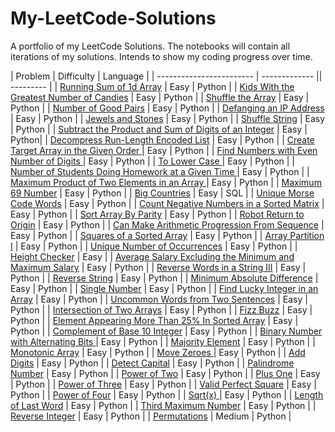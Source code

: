 # My-LeetCode-Solutions
A portfolio of my LeetCode Solutions. The notebooks will contain all iterations of my solutions. Intends to show my coding progress over time.


|        Problem           |  Difficulty   |  Language  |
| ------------------------ | ------------- || --------- |
| [Running Sum of 1d Array](https://leetcode.com/problems/running-sum-of-1d-array/)  |     Easy      |  Python  |
| [Kids With the Greatest Number of Candies](https://leetcode.com/problems/kids-with-the-greatest-number-of-candies) | Easy |  Python  |
|        [Shuffle the Array](https://leetcode.com/problems/shuffle-the-array)           |  Easy   |  Python  |
|        [Number of Good Pairs](https://leetcode.com/problems/number-of-good-pairs)           |  Easy   |  Python  |
|        [Defanging an IP Address](https://leetcode.com/problems/defanging-an-ip-address)           |  Easy   |  Python  |
|        [Jewels and Stones](https://leetcode.com/problems/jewels-and-stones)           |  Easy   |  Python  |
|        [Shuffle String](https://leetcode.com/problems/shuffle-string)           |  Easy   |  Python  |
|        [Subtract the Product and Sum of Digits of an Integer](https://leetcode.com/problems/subtract-the-product-and-sum-of-digits-of-an-integer)        |  Easy   |  Python|
|        [Decompress Run-Length Encoded List](https://leetcode.com/problems/decompress-run-length-encoded-list)           |  Easy   |  Python  |
|        [Create Target Array in the Given Order ](https://leetcode.com/problems/create-target-array-in-the-given-order)           |  Easy   |  Python  |
|        [Find Numbers with Even Number of Digits ](https://leetcode.com/problems/find-numbers-with-even-number-of-digits)           |  Easy   |  Python  |
|        [To Lower Case ](https://leetcode.com/problems/to-lower-case)           |  Easy   |  Python  |
|        [Number of Students Doing Homework at a Given Time ](https://leetcode.com/problems/number-of-students-doing-homework-at-a-given-time)           |  Easy   |  Python  |
|        [Maximum Product of Two Elements in an Array ](https://leetcode.com/problems/maximum-product-of-two-elements-in-an-array)           |  Easy   |  Python  |
|        [Maximum 69 Number](https://leetcode.com/problems/maximum-69-number)           |  Easy   |  Python  |
|        [Big Countries](https://leetcode.com/problems/big-countries)           |  Easy   |  SQL  |
|        [Unique Morse Code Words](https://leetcode.com/problems/unique-morse-code-words)           |  Easy   |  Python  |
|        [Count Negative Numbers in a Sorted Matrix](https://leetcode.com/problems/count-negative-numbers-in-a-sorted-matrix)           |  Easy   |  Python  |
|        [Sort Array By Parity](https://leetcode.com/problems/sort-array-by-parity)           |  Easy   |  Python  |
|        [Robot Return to Origin](https://leetcode.com/problems/robot-return-to-origin)           |  Easy   |  Python  |
|        [Can Make Arithmetic Progression From Sequence](https://leetcode.com/problems/can-make-arithmetic-progression-from-sequence)           |  Easy   |  Python  |
|        [Squares of a Sorted Array](https://leetcode.com/problems/squares-of-a-sorted-array)           |  Easy   |  Python  |
|        [Array Partition I](https://leetcode.com/problems/array-partition-i)           |  Easy   |  Python  |
|        [Unique Number of Occurrences](https://leetcode.com/problems/unique-number-of-occurrences)           |  Easy   |  Python  |
|        [Height Checker](https://leetcode.com/problems/height-checker)           |  Easy   |
|        [Average Salary Excluding the Minimum and Maximum Salary](https://leetcode.com/problems/average-salary-excluding-the-minimum-and-maximum-salary) |  Easy   |  Python  |
|        [Reverse Words in a String III](https://leetcode.com/problems/reverse-words-in-a-string-iii)           |  Easy   |  Python  |
|        [Reverse String](https://leetcode.com/problems/reverse-string)           |  Easy   |  Python  |
|        [Minimum Absolute Difference](https://leetcode.com/problems/minimum-absolute-difference)           |  Easy   |  Python  |
|        [Single Number](https://leetcode.com/problems/single-number)           |  Easy   |  Python  |
|        [Find Lucky Integer in an Array](https://leetcode.com/problems/find-lucky-integer-in-an-array)           |  Easy   |  Python  |
|        [Uncommon Words from Two Sentences](https://leetcode.com/problems/uncommon-words-from-two-sentences)           |  Easy   |  Python  |
|        [Intersection of Two Arrays](https://leetcode.com/problems/intersection-of-two-arrays)           |  Easy   |  Python  |
|        [Fizz Buzz](https://leetcode.com/problems/fizz-buzz)           |  Easy   |  Python  |
|        [Element Appearing More Than 25% In Sorted Array](https://leetcode.com/problems/element-appearing-more-than-25-in-sorted-array)     |  Easy   |  Python  |
|        [Complement of Base 10 Integer](https://leetcode.com/problems/complement-of-base-10-integer)           |  Easy   |  Python  |
|        [Binary Number with Alternating Bits ](https://leetcode.com/problems/binary-number-with-alternating-bits)         |  Easy   |  Python  |
|        [Majority Element](https://leetcode.com/problems/majority-element)           |  Easy   |  Python  |
|        [Monotonic Array](https://leetcode.com/problems/monotonic-array)           |  Easy   |  Python  |
|        [Move Zeroes ](https://leetcode.com/problems/move-zeroes)           |  Easy   |  Python  |
|        [Add Digits](https://leetcode.com/problems/add-digits)           |  Easy   |  Python  |
|        [Detect Capital](https://leetcode.com/problems/detect-capital)           |  Easy   |  Python  |
|        [Palindrome Number](https://leetcode.com/problems/palindrome-number)           |  Easy   |  Python  |
|        [Power of Two](https://leetcode.com/problems/power-of-two)           |  Easy   |  Python  |
|        [Plus One](https://leetcode.com/problems/plus-one)           |  Easy   |  Python  |
|        [Power of Three](https://leetcode.com/problems/power-of-three)           |  Easy   |  Python  |
|        [Valid Perfect Square](https://leetcode.com/problems/valid-perfect-square)           |  Easy   |  Python  |
|        [Power of Four](https://leetcode.com/problems/power-of-four)           |  Easy   |  Python  |
|        [Sqrt(x) ](https://leetcode.com/problems/sqrtx)           |  Easy   |  Python  |
|        [Length of Last Word](https://leetcode.com/problems/length-of-last-word)           |  Easy   |  Python  |
|        [Third Maximum Number](https://leetcode.com/problems/third-maximum-number)           |  Easy   |  Python  |
|        [Reverse Integer](https://leetcode.com/problems/reverse-integer)           |  Easy   |  Python  |
|        [Permutations](https://leetcode.com/problems/permutations)           |  Medium   |  Python  |

